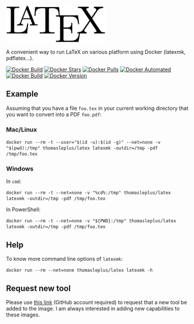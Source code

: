 ![LaTeX Logo](/latex.png)

A convenient way to run LaTeX on various platform using Docker (latexmk, pdflatex...).

[![Docker Build](https://github.com/thomasleplus/docker-latex/workflows/Docker/badge.svg)](https://github.com/thomasleplus/docker-latex/actions?query=workflow:"Docker")
[![Docker Stars](https://img.shields.io/docker/stars/thomasleplus/latex)](https://hub.docker.com/r/thomasleplus/latex)
[![Docker Pulls](https://img.shields.io/docker/pulls/thomasleplus/latex)](https://hub.docker.com/r/thomasleplus/latex)
[![Docker Automated](https://img.shields.io/docker/cloud/automated/thomasleplus/latex)](https://hub.docker.com/r/thomasleplus/latex)
[![Docker Build](https://img.shields.io/docker/cloud/build/thomasleplus/latex)](https://hub.docker.com/r/thomasleplus/latex)
[![Docker Version](https://img.shields.io/docker/v/thomasleplus/latex?sort=semver)](https://hub.docker.com/r/thomasleplus/latex)

## Example

Assuming that you have a file `foo.tex` in your current working directory that you want to convert into a PDF `foo.pdf`:

### Mac/Linux

```
docker run --rm -t --user="$(id -u):$(id -g)" --net=none -v "$(pwd):/tmp" thomasleplus/latex latexmk -outdir=/tmp -pdf /tmp/foo.tex
```

### Windows

In `cmd`:

```
docker run --rm -t --net=none -v "%cd%:/tmp" thomasleplus/latex latexmk -outdir=/tmp -pdf /tmp/foo.tex
```

In PowerShell:

```
docker run --rm -t --net=none -v "${PWD}:/tmp" thomasleplus/latex latexmk -outdir=/tmp -pdf /tmp/foo.tex
```

## Help

To know more command line options of `latexmk`:

```
docker run --rm --net=none thomasleplus/latex latexmk -h
```

## Request new tool

Please use [this link](https://github.com/thomasleplus/docker-latex/issues/new?assignees=thomasleplus&labels=enhancement&template=feature_request.md&title=%5BFEAT%5D) (GitHub account required) to request that a new tool be added to the image. I am always interested in adding new capabilities to these images.
